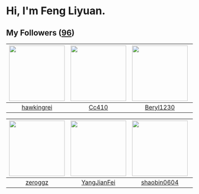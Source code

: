 # Hi, I'm Feng Liyuan.

## My Followers ([96](https://github.com/SunRunAway?tab=followers))

| <img src="https://avatars.githubusercontent.com/u/3427324?v=4" width="150" height="150" /> | <img src="https://avatars.githubusercontent.com/u/37112567?v=4" width="150" height="150" /> | <img src="https://avatars.githubusercontent.com/u/23115833?v=4" width="150" height="150" /> | <img src="https://avatars.githubusercontent.com/u/30543181?v=4" width="150" height="150" /> |
| :----------------------------------------------------------------------------------------: | :-----------------------------------------------------------------------------------------: | :-----------------------------------------------------------------------------------------: | :-----------------------------------------------------------------------------------------: |
|                         [hawkingrei](https://github.com/hawkingrei)                        |                              [Cc410](https://github.com/Cc410)                              |                          [Beryl1230](https://github.com/Beryl1230)                          |                         [LittleFall](https://github.com/LittleFall)                         |

| <img src="https://avatars.githubusercontent.com/u/55519398?v=4" width="150" height="150" /> | <img src="https://avatars.githubusercontent.com/u/16703333?v=4" width="150" height="150" /> | <img src="https://avatars.githubusercontent.com/u/10383?v=4" width="150" height="150" /> | <img src="https://avatars.githubusercontent.com/u/3069493?v=4" width="150" height="150" /> |
| :-----------------------------------------------------------------------------------------: | :-----------------------------------------------------------------------------------------: | :--------------------------------------------------------------------------------------: | :----------------------------------------------------------------------------------------: |
|                            [zeroggz](https://github.com/zeroggz)                            |                        [YangJianFei](https://github.com/YangJianFei)                        |                       [shaobin0604](https://github.com/shaobin0604)                      |                             [hkjang](https://github.com/hkjang)                            |